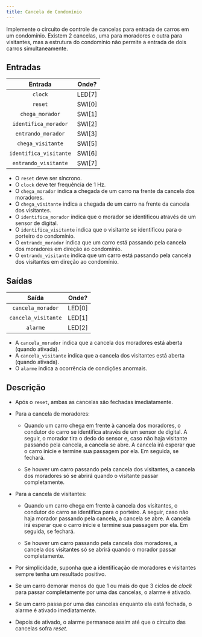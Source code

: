 ```yaml
---
title: Cancela de Condomínio
---
```


Implemente o circuito de controle de cancelas para entrada de carros em um condomínio. Existem 2 cancelas, uma para moradores e outra para visitantes, mas a estrutura do condomínio não permite a entrada de dois carros simultaneamente.

##  Entradas

| Entrada | Onde? |
| :--: | :--: |
| `clock` | LED[7] |
| `reset` | SWI[0] |
| `chega_morador` | SWI[1] |
| `identifica_morador` | SWI[2] |
| `entrando_morador` | SWI[3] |
| `chega_visitante` | SWI[5] |
| `identifica_visitante` | SWI[6] |
| `entrando_visitante` | SWI[7] |

- O `reset` deve ser síncrono.
- O `clock` deve ter frequência de 1 Hz.
- O `chega_morador` indica a chegada de um carro na frente da cancela dos moradores.
- O `chega_visitante` indica a chegada de um carro na frente da cancela dos visitantes.
- O `identifica_morador` indica que o morador se identificou através de um sensor de digital.
- O `identifica_visitante` indica que o visitante se identificou para o porteiro do condomínio.
- O `entrando_morador` indica que um carro está passando pela cancela dos moradores em direção ao condomínio.
- O `entrando_visitante` indica que um carro está passando pela cancela dos visitantes em direção ao condomínio.

## Saídas

| Saída | Onde? |
| :--: | :--: |
| `cancela_morador` | LED[0] |
| `cancela_visitante` | LED[1] |
| `alarme` | LED[2] |

- A `cancela_morador` indica que a cancela dos moradores está aberta (quando ativada).
- A `cancela_visitante` indica que a cancela dos visitantes está aberta (quando ativada).
- O `alarme` indica a ocorrência de condições anormais.

## Descrição

- Após o `reset`, ambas as cancelas são fechadas imediatamente.

- Para a cancela de moradores:

  - Quando um carro chega em frente à cancela dos moradores, o condutor do carro se identifica através de um sensor de digital. A seguir, o morador tira o dedo do sensor e, caso não haja visitante passando pela cancela, a cancela se abre. A cancela irá esperar que o carro inicie e termine sua passagem por ela. Em seguida, se fechará.

  - Se houver um carro passando pela cancela dos visitantes, a cancela dos moradores só se abrirá quando o visitante passar completamente.

- Para a cancela de visitantes:

  - Quando um carro chega em frente à cancela dos visitantes, o condutor do carro se identifica para o porteiro. A seguir, caso não haja morador passando pela cancela, a cancela se abre. A cancela irá esperar que o carro inicie e termine sua passagem por ela. Em seguida, se fechará.
  
  - Se houver um carro passando pela cancela dos moradores, a cancela dos visitantes só se abrirá quando o morador passar completamente.

- Por simplicidade, suponha que a identificação de moradores e visitantes sempre tenha um resultado positivo.

- Se um carro demorar menos do que 1 ou mais do que 3 ciclos de *clock* para passar completamente por uma das cancelas, o alarme é ativado.

- Se um carro passa por uma das cancelas enquanto ela está fechada, o alarme é ativado imediatamente.

- Depois de ativado, o alarme permanece assim até que o circuito das cancelas sofra *reset*.
